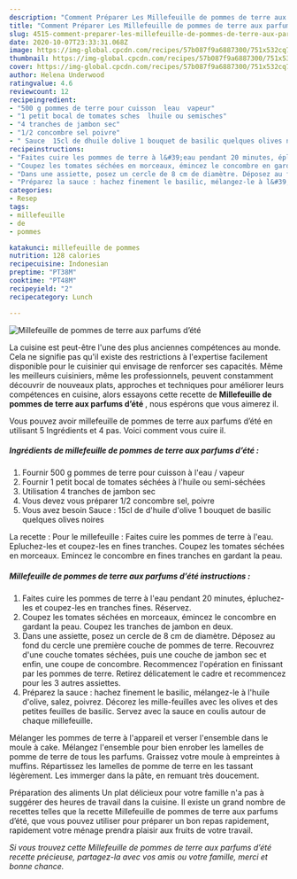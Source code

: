 ```yaml
---
description: "Comment Préparer Les Millefeuille de pommes de terre aux parfums d’été"
title: "Comment Préparer Les Millefeuille de pommes de terre aux parfums d’été"
slug: 4515-comment-preparer-les-millefeuille-de-pommes-de-terre-aux-parfums-dete
date: 2020-10-07T23:33:31.068Z
image: https://img-global.cpcdn.com/recipes/57b087f9a6887300/751x532cq70/millefeuille-de-pommes-de-terre-aux-parfums-dete-photo-principale-de-la-recette.jpg
thumbnail: https://img-global.cpcdn.com/recipes/57b087f9a6887300/751x532cq70/millefeuille-de-pommes-de-terre-aux-parfums-dete-photo-principale-de-la-recette.jpg
cover: https://img-global.cpcdn.com/recipes/57b087f9a6887300/751x532cq70/millefeuille-de-pommes-de-terre-aux-parfums-dete-photo-principale-de-la-recette.jpg
author: Helena Underwood
ratingvalue: 4.6
reviewcount: 12
recipeingredient:
- "500 g pommes de terre pour cuisson  leau  vapeur"
- "1 petit bocal de tomates sches  lhuile ou semisches"
- "4 tranches de jambon sec"
- "1/2 concombre sel poivre"
- " Sauce  15cl de dhuile dolive 1 bouquet de basilic quelques olives noires"
recipeinstructions:
- "Faites cuire les pommes de terre à l&#39;eau pendant 20 minutes, épluchez-les et coupez-les en tranches fines. Réservez."
- "Coupez les tomates séchées en morceaux, émincez le concombre en gardant la peau. Coupez les tranches de jambon en deux."
- "Dans une assiette, posez un cercle de 8 cm de diamètre. Déposez au fond du cercle une première couche de pommes de terre. Recouvrez d&#39;une couche tomates séchées, puis une couche de jambon sec et enfin, une coupe de concombre. Recommencez l&#39;opération en finissant par les pommes de terre. Retirez délicatement le cadre et recommencez pour les 3 autres assiettes."
- "Préparez la sauce : hachez finement le basilic, mélangez-le à l&#39;huile d&#39;olive, salez, poivrez. Décorez les mille-feuilles avec les olives et des petites feuilles de basilic. Servez avec la sauce en coulis autour de chaque millefeuille."
categories:
- Resep
tags:
- millefeuille
- de
- pommes

katakunci: millefeuille de pommes 
nutrition: 128 calories
recipecuisine: Indonesian
preptime: "PT38M"
cooktime: "PT48M"
recipeyield: "2"
recipecategory: Lunch

---
```



![Millefeuille de pommes de terre aux parfums d’été](https://img-global.cpcdn.com/recipes/57b087f9a6887300/751x532cq70/millefeuille-de-pommes-de-terre-aux-parfums-dete-photo-principale-de-la-recette.jpg)

La cuisine est peut-être l'une des plus anciennes compétences au monde. Cela ne signifie pas qu'il existe des restrictions à l'expertise facilement disponible pour le cuisinier qui envisage de renforcer ses capacités. Même les meilleurs cuisiniers, même les professionnels, peuvent constamment découvrir de nouveaux plats, approches et techniques pour améliorer leurs compétences en cuisine, alors essayons cette recette de <strong> Millefeuille de pommes de terre aux parfums d’été </strong>, nous espérons que vous aimerez il.

<!--inarticleads1-->

Vous pouvez avoir millefeuille de pommes de terre aux parfums d’été en utilisant 5 Ingrédients et 4 pas. Voici comment vous cuire il.

##### Ingrédients de millefeuille de pommes de terre aux parfums d’été :

1. Fournir 500 g pommes de terre pour cuisson à l&#39;eau / vapeur
1. Fournir 1 petit bocal de tomates séchées à l&#39;huile ou semi-séchées
1. Utilisation 4 tranches de jambon sec
1. Vous devez vous préparer 1/2 concombre sel, poivre
1. Vous avez besoin  Sauce : 15cl de d&#39;huile d&#39;olive 1 bouquet de basilic quelques olives noires


La recette : Pour le millefeuille : Faites cuire les pommes de terre à l&#39;eau. Epluchez-les et coupez-les en fines tranches. Coupez les tomates séchées en morceaux. Emincez le concombre en fines tranches en gardant la peau. 

<!--inarticleads2-->

##### Millefeuille de pommes de terre aux parfums d’été instructions :

1. Faites cuire les pommes de terre à l&#39;eau pendant 20 minutes, épluchez-les et coupez-les en tranches fines. Réservez.
1. Coupez les tomates séchées en morceaux, émincez le concombre en gardant la peau. Coupez les tranches de jambon en deux.
1. Dans une assiette, posez un cercle de 8 cm de diamètre. Déposez au fond du cercle une première couche de pommes de terre. Recouvrez d&#39;une couche tomates séchées, puis une couche de jambon sec et enfin, une coupe de concombre. Recommencez l&#39;opération en finissant par les pommes de terre. Retirez délicatement le cadre et recommencez pour les 3 autres assiettes.
1. Préparez la sauce : hachez finement le basilic, mélangez-le à l&#39;huile d&#39;olive, salez, poivrez. Décorez les mille-feuilles avec les olives et des petites feuilles de basilic. Servez avec la sauce en coulis autour de chaque millefeuille.


Mélanger les pommes de terre à l&#39;appareil et verser l&#39;ensemble dans le moule à cake. Mélangez l&#39;ensemble pour bien enrober les lamelles de pomme de terre de tous les parfums. Graissez votre moule à empreintes à muffins. Répartissez les lamelles de pomme de terre en les tassant légèrement. Les immerger dans la pâte, en remuant très doucement. 

<!--inarticleads1-->

<p>
Préparation des aliments Un plat délicieux pour votre famille n'a pas à suggérer des heures de travail dans la cuisine. Il existe un grand nombre de recettes telles que la recette Millefeuille de pommes de terre aux parfums d’été, que vous pouvez utiliser pour préparer un bon repas rapidement, rapidement votre ménage prendra plaisir aux fruits de votre travail.
</p>

<p>
<i>Si vous trouvez cette Millefeuille de pommes de terre aux parfums d’été recette précieuse, partagez-la avec vos amis ou votre famille, merci et bonne chance.</i>
</p>
